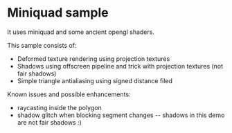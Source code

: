 # Miniquad sample

It uses miniquad and some ancient opengl shaders.

This sample consists of:
* Deformed texture rendering using projection textures
* Shadows using offscreen pipeline and trick with projection textures (not fair shadows)
* Simple triangle antialiasing using signed distance filed


Known issues and possible enhancements:
* raycasting inside the polygon
* shadow glitch when blocking segment changes -- shadows in this demo are not fair shadows :)
